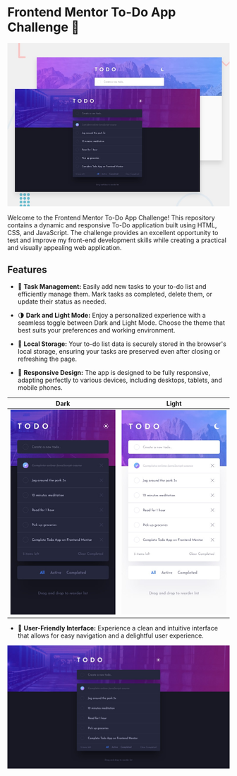 # Frontend Mentor To-Do App Challenge 📝

![Todo App](/design/desktop-preview.jpg)

Welcome to the Frontend Mentor To-Do App Challenge! This repository contains a dynamic and responsive To-Do application built using HTML, CSS, and JavaScript. The challenge provides an excellent opportunity to test and improve my front-end development skills while creating a practical and visually appealing web application.

## Features

- 💼 **Task Management:** Easily add new tasks to your to-do list and efficiently manage them. Mark tasks as completed, delete them, or update their status as needed.
  
- 🌗 **Dark and Light Mode:** Enjoy a personalized experience with a seamless toggle between Dark and Light Mode. Choose the theme that best suits your preferences and working environment.

- 💾 **Local Storage:** Your to-do list data is securely stored in the browser's local storage, ensuring your tasks are preserved even after closing or refreshing the page.

- 📱 **Responsive Design:** The app is designed to be fully responsive, adapting perfectly to various devices, including desktops, tablets, and mobile phones.

| Dark                                                                       | Light                                                                       |
| -------------------------------------------------------------------------- | --------------------------------------------------------------------------- |
| <img src="/design/mobile-design-dark.jpg" width="240" title="At 375px"> | <img src="/design/mobile-design-light.jpg" width="240" title="At 375px"> |

- 🎨 **User-Friendly Interface:** Experience a clean and intuitive interface that allows for easy navigation and a delightful user experience.

![Todo App - Dark Mode](/design/desktop-design-dark.jpg)
